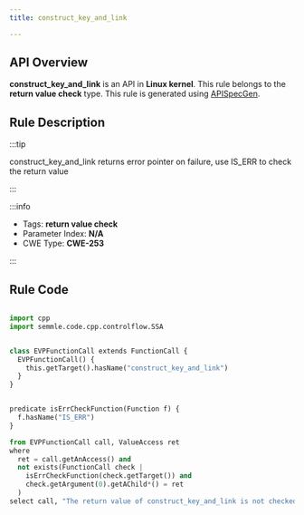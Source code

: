 ```yaml
---
title: construct_key_and_link

---
```



## API Overview
**construct_key_and_link** is an API in **Linux kernel**. This rule belongs to the **return value check** type. This rule is generated using [APISpecGen](../../tools/APISpecGen).
## Rule Description

:::tip

construct_key_and_link returns error pointer on failure, use IS_ERR to check the return value

:::

:::info

- Tags: **return value check**
- Parameter Index: **N/A**
- CWE Type: **CWE-253**

:::

## Rule Code
```python

import cpp
import semmle.code.cpp.controlflow.SSA


class EVPFunctionCall extends FunctionCall {
  EVPFunctionCall() {
    this.getTarget().hasName("construct_key_and_link")
  }
}


predicate isErrCheckFunction(Function f) {
  f.hasName("IS_ERR") 
}

from EVPFunctionCall call, ValueAccess ret
where
  ret = call.getAnAccess() and
  not exists(FunctionCall check |
    isErrCheckFunction(check.getTarget()) and
    check.getArgument(0).getAChild*() = ret
  )
select call, "The return value of construct_key_and_link is not checked with IS_ERR."
    
```
